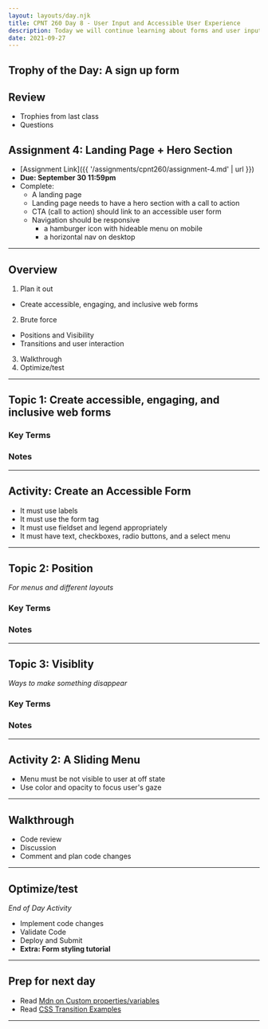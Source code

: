 ```yaml
---
layout: layouts/day.njk
title: CPNT 260 Day 8 - User Input and Accessible User Experience
description: Today we will continue learning about forms and user input. Along with learning form syntax and practicing design strategies that were covered in DSGN-270, we will also learn how to make our forms readable by screen readers.
date: 2021-09-27
---
```

## Trophy of the Day: A sign up form

## Review
- Trophies from last class
- Questions

## Assignment 4: Landing Page + Hero Section
- [Assignment Link]({{ '/assignments/cpnt260/assignment-4.md' | url }})
- **Due: September 30 11:59pm**
- Complete:
  - A landing page
  - Landing page needs to have a hero section with a call to action
  - CTA (call to action) should link to an accessible user form
  - Navigation should be responsive
    - a hamburger icon with hideable menu on mobile
    - a horizontal nav on desktop
---
## Overview
1. Plan it out
  - Create accessible, engaging, and inclusive web forms
2. Brute force
  - Positions and Visibility
  - Transitions and user interaction
3. Walkthrough
4. Optimize/test

---
## Topic 1: Create accessible, engaging, and inclusive web forms

### Key Terms

### Notes

---
## Activity: Create an Accessible Form
- It must use labels
- It must use the form tag
- It must use fieldset and legend appropriately
- It must have text, checkboxes, radio buttons, and a select menu

---
## Topic 2: Position
_For menus and different layouts_
### Key Terms

### Notes

---
## Topic 3: Visiblity
_Ways to make something disappear_
### Key Terms

### Notes

----
## Activity 2: A Sliding Menu
- Menu must be not visible to user at off state
- Use color and opacity to focus user's gaze

---
## Walkthrough
- Code review
- Discussion
- Comment and plan code changes

---
## Optimize/test
_End of Day Activity_
- Implement code changes
- Validate Code
- Deploy and Submit
- **Extra: Form styling tutorial**

---
## Prep for next day
- Read [Mdn on Custom properties/variables](https://developer.mozilla.org/en-US/docs/Web/CSS/Using_CSS_custom_properties)
- Read [CSS Transition Examples](https://www.freecodecamp.org/news/css-transition-examples/)

---
